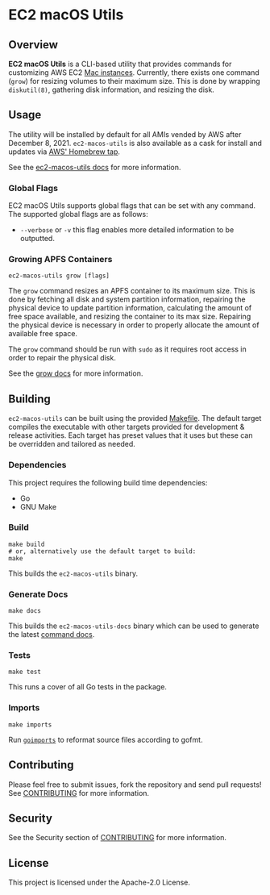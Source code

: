 # EC2 macOS Utils

## Overview

**EC2 macOS Utils** is a CLI-based utility that provides commands for customizing AWS EC2 [Mac instances](https://aws.amazon.com/ec2/instance-types/mac/).
Currently, there exists one command (`grow`) for resizing volumes to their maximum size.
This is done by wrapping `diskutil(8)`, gathering disk information, and resizing the disk.

## Usage

The utility will be installed by default for all AMIs vended by AWS after December 8, 2021.
`ec2-macos-utils` is also available as a cask for install and updates via  [AWS' Homebrew tap](https://github.com/aws/homebrew-aws).

See the [ec2-macos-utils docs](docs/ec2-macos-utils.md) for more information.

### Global Flags

EC2 macOS Utils supports global flags that can be set with any command.
The supported global flags are as follows:
* `--verbose` or `-v` this flag enables more detailed information to be outputted.

### Growing APFS Containers

```
ec2-macos-utils grow [flags]
```

The `grow` command resizes an APFS container to its maximum size.
This is done by fetching all disk and system partition information, repairing the physical device to update partition information, calculating the amount of free space available, and resizing the container to its max size.
Repairing the physical device is necessary in order to properly allocate the amount of available free space.

The `grow` command should be run with `sudo` as it requires root access in order to repair the physical disk.

See the [grow docs](docs/ec2-macos-utils_grow.md) for more information.

## Building

`ec2-macos-utils` can be built using the provided [Makefile](Makefile).
The default target compiles the executable with other targets provided for development & release activities.
Each target has preset values that it uses but these can be overridden and tailored as needed.

### Dependencies

This project requires the following build time dependencies:

- Go
- GNU Make

### Build

```shell
make build
# or, alternatively use the default target to build:
make
```

This builds the `ec2-macos-utils` binary.

### Generate Docs

```shell
make docs
```

This builds the `ec2-macos-utils-docs` binary which can be used to generate the latest [command docs](docs).

### Tests

```shell
make test
```

This runs a cover of all Go tests in the package.

### Imports

```shell
make imports
```

Run [`goimports`](https://pkg.go.dev/golang.org/x/tools/cmd/goimports) to reformat source files according to gofmt.

## Contributing

Please feel free to submit issues, fork the repository and send pull requests!
See [CONTRIBUTING](CONTRIBUTING.md) for more information.

## Security

See the Security section of [CONTRIBUTING](CONTRIBUTING.md#security-issue-notifications) for more information.

## License

This project is licensed under the Apache-2.0 License.